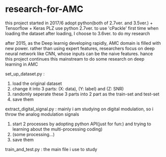 # research-for-AMC
this project started in 2017/6
adopt python(both of 2.7ver. and 3.5ver.) + Tensorflow + Keras
PLZ use python 2.7ver. to use 'cPackle' first time when loading the dataset
after loading, I choose to 3.6ver. to do my research

after 2015, as the Deep learnig developing rapidly, AMC domain is filled with new power.
rather than using expert features, researchers focus on deep neural network like CNN, 
whose inputs can be the naive features.
hance this project continues this mainstream to do some research on deep learning in AMC

set_up_dataset.py :
  1. load the original dataset
  2. change it into 3 parts: (X: data), (Y: label) and (Z: SNR)
  3. randomly seperate these 3 parts into 2 part as the train-set and test-set
  4. save them


extract_digital_signal.py :
  mainly i am studying on digital modulation, so i throw the analog modulation signals
  1. start 2 processes by adopting python API(just for fun:) and trying to learning 
    about the multi-processing coding)
  2. (some processing...)
  3. save them


train_and_test.py :
  the main file i use to study
